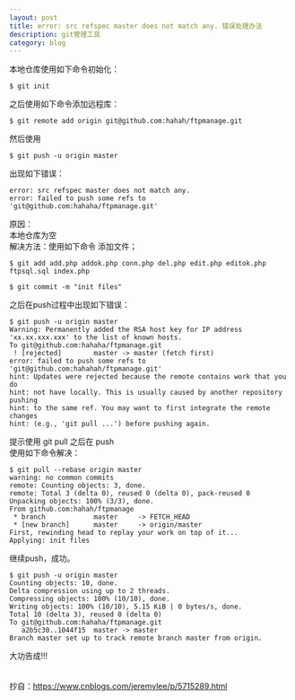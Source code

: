 ```yaml
---
layout: post
title: error: src refspec master does not match any. 错误处理办法
description: git管理工具
category: blog
---
```

本地仓库使用如下命令初始化：
```git
$ git init
```
之后使用如下命令添加远程库：
```git
$ git remote add origin git@github.com:hahah/ftpmanage.git
```
然后使用
```git
$ git push -u origin master
```
出现如下错误：
```git
error: src refspec master does not match any.
error: failed to push some refs to 'git@github.com:hahaha/ftpmanage.git'
```
原因：<br>
本地仓库为空<br>
解决方法：使用如下命令 添加文件；
```git
$ git add add.php addok.php conn.php del.php edit.php editok.php ftpsql.sql index.php

$ git commit -m "init files"
```
之后在push过程中出现如下错误：
```git
$ git push -u origin master
Warning: Permanently added the RSA host key for IP address 'xx.xx.xxx.xxx' to the list of known hosts.
To git@github.com:hahaha/ftpmanage.git
 ! [rejected]        master -> master (fetch first)
error: failed to push some refs to 'git@github.com:hahahah/ftpmanage.git'
hint: Updates were rejected because the remote contains work that you do
hint: not have locally. This is usually caused by another repository pushing
hint: to the same ref. You may want to first integrate the remote changes
hint: (e.g., 'git pull ...') before pushing again.
```
提示使用 git pull 之后在 push<br>
使用如下命令解决：<br>
```git
$ git pull --rebase origin master
warning: no common commits
remote: Counting objects: 3, done.
remote: Total 3 (delta 0), reused 0 (delta 0), pack-reused 0
Unpacking objects: 100% (3/3), done.
From github.com:hahah/ftpmanage
 * branch            master     -> FETCH_HEAD
 * [new branch]      master     -> origin/master
First, rewinding head to replay your work on top of it...
Applying: init files
```
继续push，成功。
```git
$ git push -u origin master
Counting objects: 10, done.
Delta compression using up to 2 threads.
Compressing objects: 100% (10/10), done.
Writing objects: 100% (10/10), 5.15 KiB | 0 bytes/s, done.
Total 10 (delta 3), reused 0 (delta 0)
To git@github.com:hahaha/ftpmanage.git
   a2b5c30..1044f15  master -> master
Branch master set up to track remote branch master from origin.
```
大功告成!!!
<br><br><br>
抄自：https://www.cnblogs.com/jeremylee/p/5715289.html
